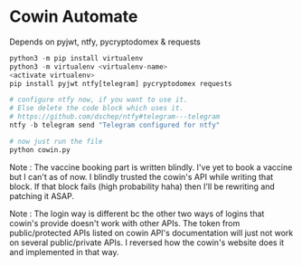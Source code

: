 # Cowin Automate

Depends on pyjwt, ntfy, pycryptodomex & requests

```python
python3 -m pip install virtualenv
python3 -m virtualenv <virtualenv-name>
<activate virtualenv>
pip install pyjwt ntfy[telegram] pycryptodomex requests

# configure ntfy now, if you want to use it.
# Else delete the code block which uses it.
# https://github.com/dschep/ntfy#telegram---telegram
ntfy -b telegram send "Telegram configured for ntfy"

# now just run the file
python cowin.py
```

Note : The vaccine booking part is written blindly. I've yet to book a
vaccine but I can't as of now. I blindly trusted the cowin's API while
writing that block. If that block fails (high probability haha) then
I'll be rewriting and patching it ASAP.

Note : The login way is different bc the other two ways of logins that
cowin's provide doesn't work with other APIs. The token from
public/protected APIs listed on cowin API's documentation will just not
work on several public/private APIs. I reversed how the cowin's website
does it and implemented in that way.